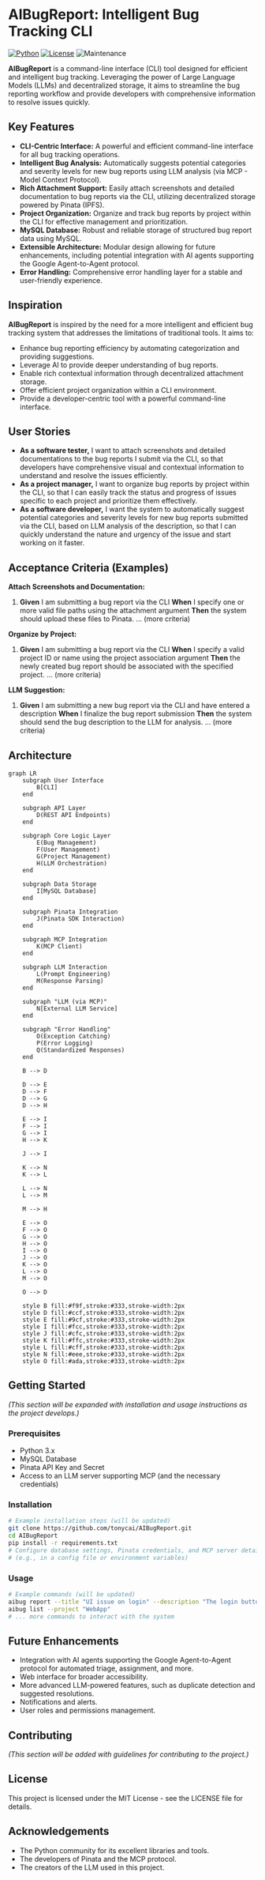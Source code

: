 # AIBugReport: Intelligent Bug Tracking CLI

[![Python](https://img.shields.io/badge/Python-3.x-blue.svg)](https://www.python.org/)
[![License](https://img.shields.io/badge/License-MIT-yellow.svg)](https://opensource.org/licenses/MIT)
![Maintenance](https://img.shields.io/badge/Maintained-Yes-green.svg)

**AIBugReport** is a command-line interface (CLI) tool designed for efficient and intelligent bug tracking. Leveraging the power of Large Language Models (LLMs) and decentralized storage, it aims to streamline the bug reporting workflow and provide developers with comprehensive information to resolve issues quickly.

## Key Features

* **CLI-Centric Interface:** A powerful and efficient command-line interface for all bug tracking operations.
* **Intelligent Bug Analysis:** Automatically suggests potential categories and severity levels for new bug reports using LLM analysis (via MCP - Model Context Protocol).
* **Rich Attachment Support:** Easily attach screenshots and detailed documentation to bug reports via the CLI, utilizing decentralized storage powered by Pinata (IPFS).
* **Project Organization:** Organize and track bug reports by project within the CLI for effective management and prioritization.
* **MySQL Database:** Robust and reliable storage of structured bug report data using MySQL.
* **Extensible Architecture:** Modular design allowing for future enhancements, including potential integration with AI agents supporting the Google Agent-to-Agent protocol.
* **Error Handling:** Comprehensive error handling layer for a stable and user-friendly experience.

## Inspiration

**AIBugReport** is inspired by the need for a more intelligent and efficient bug tracking system that addresses the limitations of traditional tools. It aims to:

* Enhance bug reporting efficiency by automating categorization and providing suggestions.
* Leverage AI to provide deeper understanding of bug reports.
* Enable rich contextual information through decentralized attachment storage.
* Offer efficient project organization within a CLI environment.
* Provide a developer-centric tool with a powerful command-line interface.

## User Stories

* **As a software tester,** I want to attach screenshots and detailed documentations to the bug reports I submit via the CLI, so that developers have comprehensive visual and contextual information to understand and resolve the issues efficiently.
* **As a project manager,** I want to organize bug reports by project within the CLI, so that I can easily track the status and progress of issues specific to each project and prioritize them effectively.
* **As a software developer,** I want the system to automatically suggest potential categories and severity levels for new bug reports submitted via the CLI, based on LLM analysis of the description, so that I can quickly understand the nature and urgency of the issue and start working on it faster.

## Acceptance Criteria (Examples)

**Attach Screenshots and Documentation:**

1.  **Given** I am submitting a bug report via the CLI
    **When** I specify one or more valid file paths using the attachment argument
    **Then** the system should upload these files to Pinata.
    ... (more criteria)

**Organize by Project:**

1.  **Given** I am submitting a bug report via the CLI
    **When** I specify a valid project ID or name using the project association argument
    **Then** the newly created bug report should be associated with the specified project.
    ... (more criteria)

**LLM Suggestion:**

1.  **Given** I am submitting a new bug report via the CLI and have entered a description
    **When** I finalize the bug report submission
    **Then** the system should send the bug description to the LLM for analysis.
    ... (more criteria)

## Architecture

```mermaid
graph LR
    subgraph User Interface
        B[CLI]
    end

    subgraph API Layer
        D(REST API Endpoints)
    end

    subgraph Core Logic Layer
        E(Bug Management)
        F(User Management)
        G(Project Management)
        H(LLM Orchestration)
    end

    subgraph Data Storage
        I[MySQL Database]
    end

    subgraph Pinata Integration
        J(Pinata SDK Interaction)
    end

    subgraph MCP Integration
        K(MCP Client)
    end

    subgraph LLM Interaction
        L(Prompt Engineering)
        M(Response Parsing)
    end

    subgraph "LLM (via MCP)"
        N[External LLM Service]
    end

    subgraph "Error Handling"
        O(Exception Catching)
        P(Error Logging)
        Q(Standardized Responses)
    end

    B --> D

    D --> E
    D --> F
    D --> G
    D --> H

    E --> I
    F --> I
    G --> I
    H --> K

    J --> I

    K --> N
    K --> L

    L --> N
    L --> M

    M --> H

    E --> O
    F --> O
    G --> O
    H --> O
    I --> O
    J --> O
    K --> O
    L --> O
    M --> O

    O --> D

    style B fill:#f9f,stroke:#333,stroke-width:2px
    style D fill:#ccf,stroke:#333,stroke-width:2px
    style E fill:#9cf,stroke:#333,stroke-width:2px
    style I fill:#fcc,stroke:#333,stroke-width:2px
    style J fill:#cfc,stroke:#333,stroke-width:2px
    style K fill:#ffc,stroke:#333,stroke-width:2px
    style L fill:#cff,stroke:#333,stroke-width:2px
    style N fill:#eee,stroke:#333,stroke-width:2px
    style O fill:#ada,stroke:#333,stroke-width:2px
```

## Getting Started

*(This section will be expanded with installation and usage instructions as the project develops.)*

### Prerequisites

  * Python 3.x
  * MySQL Database
  * Pinata API Key and Secret
  * Access to an LLM server supporting MCP (and the necessary credentials)

### Installation

```bash
# Example installation steps (will be updated)
git clone https://github.com/tonycai/AIBugReport.git
cd AIBugReport
pip install -r requirements.txt
# Configure database settings, Pinata credentials, and MCP server details
# (e.g., in a config file or environment variables)
```

### Usage

```bash
# Example commands (will be updated)
aibug report --title "UI issue on login" --description "The login button is not working..." --attach screenshot.png
aibug list --project "WebApp"
# ... more commands to interact with the system
```

## Future Enhancements

  * Integration with AI agents supporting the Google Agent-to-Agent protocol for automated triage, assignment, and more.
  * Web interface for broader accessibility.
  * More advanced LLM-powered features, such as duplicate detection and suggested resolutions.
  * Notifications and alerts.
  * User roles and permissions management.

## Contributing

*(This section will be added with guidelines for contributing to the project.)*

## License

This project is licensed under the MIT License - see the LICENSE file for details.

## Acknowledgements

  * The Python community for its excellent libraries and tools.
  * The developers of Pinata and the MCP protocol.
  * The creators of the LLM used in this project.
